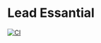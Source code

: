 # Lead Essantial

[![CI](https://github.com/Qkabdolla/IOSLeadNetworkModule/actions/workflows/swift.yml/badge.svg)](https://github.com/Qkabdolla/IOSLeadNetworkModule/actions/workflows/swift.yml)
